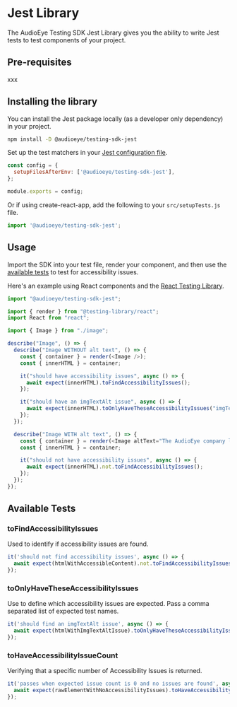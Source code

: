 # Jest Library

The AudioEye Testing SDK Jest Library gives you the ability to write Jest tests to test components of your project.

## Pre-requisites
xxx

## Installing the library

You can install the Jest package locally (as a developer only dependency) in your project.

```bash
npm install -D @audioeye/testing-sdk-jest
```

Set up the test matchers in your [Jest configuration file](https://jestjs.io/docs/configuration#setupfilesafterenv-array).

```javascript
const config = {
  setupFilesAfterEnv: ['@audioeye/testing-sdk-jest'],
};

module.exports = config;
```

Or if using create-react-app, add the following to your `src/setupTests.js` file.

```javascript
import '@audioeye/testing-sdk-jest';
```

## Usage
Import the SDK into your test file, render your component, and then use the [available tests](#available-tests) to test for accessibility issues.

Here's an example using React components and the [React Testing Library](https://testing-library.com/docs/react-testing-library/intro).

```javascript
import "@audioeye/testing-sdk-jest";

import { render } from "@testing-library/react";
import React from "react";

import { Image } from "./image";

describe("Image", () => {
  describe("Image WITHOUT alt text", () => {
    const { container } = render(<Image />);
    const { innerHTML } = container;

    it("should have accessibility issues", async () => {
      await expect(innerHTML).toFindAccessibilityIssues();
    });

    it("should have an imgTextAlt issue", async () => {
      await expect(innerHTML).toOnlyHaveTheseAccessibilityIssues("imgTextAlt");
    });
  });

  describe("Image WITH alt text", () => {
    const { container } = render(<Image altText="The AudioEye company logo" />);
    const { innerHTML } = container;

    it("should not have accessibility issues", async () => {
      await expect(innerHTML).not.toFindAccessibilityIssues();
    });
  });
});
```

## Available Tests

### toFindAccessibilityIssues
Used to identify if accessibility issues are found.

```javascript
it('should not find accessibility issues', async () => {
  await expect(htmlWithAccessibleContent).not.toFindAccessibilityIssues();
});
```

### toOnlyHaveTheseAccessibilityIssues
Use to define which accessibility issues are expected. Pass a comma separated list of expected test names.

```javascript
it('should find an imgTextAlt issue', async () => {
  await expect(htmlWithImgTextAltIssue).toOnlyHaveTheseAccessibilityIssues('imgTextAlt');
});
```

### toHaveAccessibilityIssueCount
Verifying that a specific number of Accessibility Issues is returned.

```javascript
it('passes when expected issue count is 0 and no issues are found', async () => {
  await expect(rawElementWithNoAccessibilityIssues).toHaveAccessibilityIssueCount(0);
});
```
